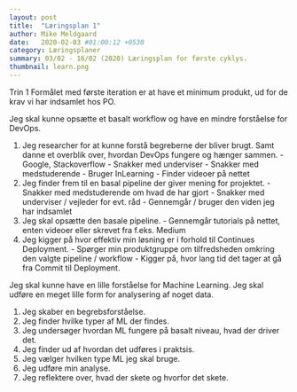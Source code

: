 ```yaml
---
layout: post
title:  "Læringsplan 1"
author: Mike Meldgaard
date:   2020-02-03 #01:00:12 +0530
category: Læringsplaner
summary: 03/02 - 16/02 (2020) Læringsplan for første cyklys.
thumbnail: learn.png
---
```

Trin 1
Formålet med første iteration er at have et minimum produkt, ud for de krav vi har indsamlet hos PO.

Jeg skal kunne opsætte et basalt workflow og have en mindre forståelse for DevOps.
  1. Jeg researcher for at kunne forstå begreberne der bliver brugt. Samt danne et overblik over, hvordan DevOps fungere og hænger sammen.
    - Google, Stackoverflow
    - Snakker med underviser
    - Snakker med medstuderende
    - Bruger InLearning
    - Finder videoer på nettet
  2. Jeg finder frem til en basal pipeline der giver mening for projektet.
    - Snakker med medstuderende om hvad de har gjort
    - Snakker med underviser / vejleder for evt. råd
    - Gennemgår / bruger den viden jeg har indsamlet
  4. Jeg skal opsætte den basale pipeline.
    - Gennemgår tutorials på nettet, enten videoer eller skrevet fra f.eks. Medium
  5. Jeg kigger på hvor effektiv min løsning er i forhold til Continues Deployment.
    - Spørger min produktgruppe om tilfredsheden omkring den valgte pipeline / workflow
    - Kigger på, hvor lang tid det tager at gå fra Commit til Deployment.

Jeg skal kunne have en lille forståelse for Machine Learning. Jeg skal udføre en meget lille form for analysering af noget data.
  1. Jeg skaber en begrebsforståelse.
  2. Jeg finder hvilke typer af ML der findes.
  3. Jeg undersøger hvordan ML fungere på basalt niveau, hvad der driver det.
  4. Jeg finder ud af hvordan det udføres i praktsis.
  5. Jeg vælger hvilken type ML jeg skal bruge.
  6. Jeg udføre min analyse.
  7. Jeg reflektere over, hvad der skete og hvorfor det skete.
